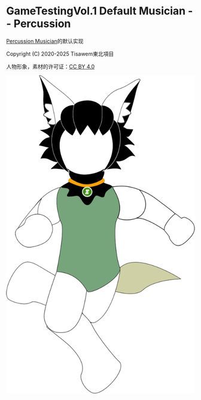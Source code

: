 # GameTestingVol.1 Default Musician -- Percussion

[Percussion Musician](../../../core/src/main/kotlin/tisawem/gametesting/vol1/gdx/musician/Musicians.kt)的默认实现

Copyright (C) 2020-2025 Tisawem東北項目

人物形象，素材的许可证：[CC BY 4.0](../../../LICENSES/LICENSE_CC%20BY%204.0.txt)

![Default Musician](Default%20Musician.png)


